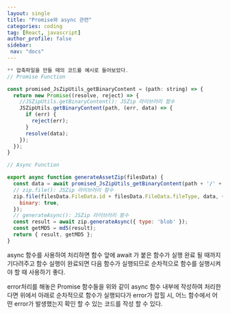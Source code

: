 ```yaml
---
layout: single
title: "Promise와 async 관련"
categories: coding
tag: [React, javascript]
author_profile: false
sidebar:
 nav: "docs"
---
```


```javascript
** 압축파일을 만들 때의 코드를 예시로 들어보았다.
// Promise Function

const promised_JsZipUtils_getBinaryContent = (path: string) => {
  return new Promise((resolve, reject) => {
    //JSZipUtils.getBinaryContent(): JSZip 라이브러리 함수
    JSZipUtils.getBinaryContent(path, (err, data) => {
      if (err) {
        reject(err);
      }
      resolve(data);
    });
  });
}

// Async Function

export async function generateAssetZip(filesData) {
  const data = await promised_JsZipUtils_getBinaryContent(path + '/' + filesData.FileData.id);
  // zip.file(): JSZip 라이브러리 함수
  zip.file(filesData.FileData.id + filesData.FileData.fileType, data, { 
    binary: true,
  });
  // generateAsync(): JSZip 라이브러리 함수
  const result = await zip.generateAsync({ type: 'blob' }); 
  const getMD5 = md5(result);
  return { result, getMD5 };
}
```

async 함수를 사용하여 처리하면 함수 앞에 await 가 붙은 함수가 실행 완료 될 때까지 기다려주고 함수 실행이 완료되면 다음 함수가 실행되므로 순차적으로 함수를 실행시켜야 할 때 사용하기 좋다. 

 error처리를 해놓은 Promise 함수들을 위와 같이 async 함수 내부에 작성하여 처리한다면 위에서 아래로 순차적으로 함수가 실행되다가 error가 잡힐 시, 어느 함수에서 어떤 error가 발생했는지 확인 할 수 있는 코드를 작성 할 수 있다.




